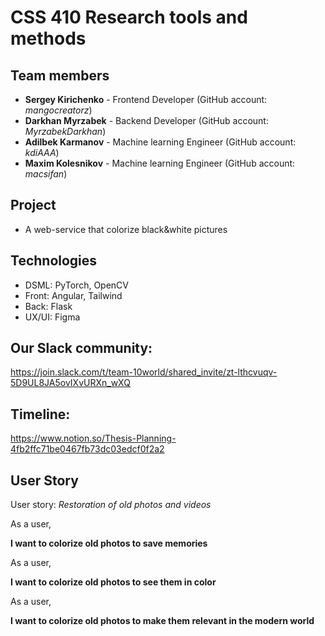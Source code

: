 # CSS 410 Research tools and methods
## Team members
+ **Sergey Kirichenko** - Frontend Developer (GitHub account: *mangocreatorz*)
+ **Darkhan Myrzabek** - Backend Developer (GitHub account: *MyrzabekDarkhan*)
+ **Adilbek Karmanov** - Machine learning Engineer (GitHub account: *kdiAAA*)
+ **Maxim Kolesnikov** -  Machine learning Engineer (GitHub account: *macsifan*)

## Project
- A web-service that colorize black&white pictures

## Technologies
- DSML: PyTorch, OpenCV
- Front: Angular, Tailwind
- Back: Flask
- UX/UI: Figma

## Our Slack community:
https://join.slack.com/t/team-10world/shared_invite/zt-lthcvuqv-5D9UL8JA5ovIXvURXn_wXQ

## Timeline:
https://www.notion.so/Thesis-Planning-4fb2ffc71be0467fb73dc03edcf0f2a2

## User Story

User story: *Restoration of old photos and videos*

As a user, 

**I want to colorize old photos to save memories**

As a user,

**I want to colorize old photos to see them in color**

As a user, 

**I want to colorize old photos to make them relevant in the modern world**
